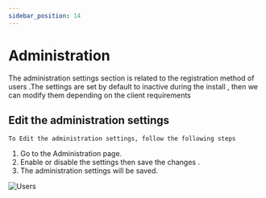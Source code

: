 ```yaml
---
sidebar_position: 14
---
```


# Administration
The administration settings section is related to the registration method of users .The settings are set by default to inactive during the install , then we can modify them depending on the client requirements

## Edit the administration settings

`To Edit the administration settings, follow the following steps`

1. Go to the Administration page.
2. Enable or disable the settings  then save the changes .
3. The administration settings  will be saved.

![Users](/administration/administration.png)
